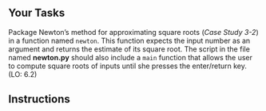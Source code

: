 ## Your Tasks

Package Newton’s method for approximating square roots (_Case Study 3-2_) in a function named `newton`. This function expects the input number as an argument and returns the estimate of its square root. The script in the file named **newton.py** should also include a `main` function that allows the user to compute square roots of inputs until she presses the enter/return key. (LO: 6.2)

## Instructions
